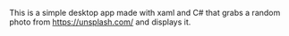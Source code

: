 This is a simple desktop app made with xaml and C# that grabs a random photo from https://unsplash.com/ and displays it. 
